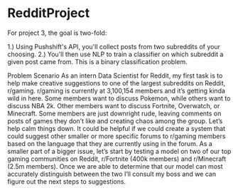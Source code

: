 # RedditProject
For project 3, the goal is two-fold:

1.) Using Pushshift's API, you'll collect posts from two subreddits of your choosing.
2.) You'll then use NLP to train a classifier on which subreddit a given post came from. This is a binary classification problem.

Problem Scenario
As an intern Data Scientist for Reddit, my first task is to help make creative suggestions to one of the largest subreddits on Reddit, r/gaming. r/gaming is currently at 3,100,154 members and it’s getting kinda wild in here. Some members want to discuss Pokemon, while others want to discuss NBA 2k. Other members want to discuss Fortnite, Overwatch, or Minecraft. Some members are just downright rude, leaving comments on posts of games they don’t like and creating chaos among the group. Let’s help calm things down. It could be helpful if we could create a system that could suggest other smaller or more specific forums to r/gaming members based on the language that they are currently using in the forum. As a smaller part of a bigger issue, let’s start by testing a model on two of our top gaming communities on Reddit, r/Fortnite (400k members) and r/Minecraft (2.5m members). Once we are able to determine that our model can most accurately distinguish between the two I’ll consult my boss and we can figure out the next steps to suggestions.

